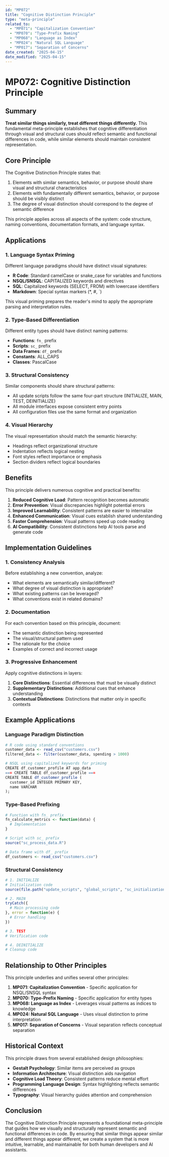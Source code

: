 ```yaml
---
id: "MP072"
title: "Cognitive Distinction Principle"
type: "meta-principle"
related_to:
  - "MP071": "Capitalization Convention"
  - "MP070": "Type-Prefix Naming"
  - "MP068": "Language as Index"
  - "MP024": "Natural SQL Language"
  - "MP017": "Separation of Concerns"
date_created: "2025-04-15"
date_modified: "2025-04-15"
---
```


# MP072: Cognitive Distinction Principle

## Summary

**Treat similar things similarly, treat different things differently.** This fundamental meta-principle establishes that cognitive differentiation through visual and structural cues should reflect semantic and functional differences in code, while similar elements should maintain consistent representation.

## Core Principle

The Cognitive Distinction Principle states that:

1. Elements with similar semantics, behavior, or purpose should share visual and structural characteristics
2. Elements with fundamentally different semantics, behavior, or purpose should be visibly distinct
3. The degree of visual distinction should correspond to the degree of semantic difference

This principle applies across all aspects of the system: code structure, naming conventions, documentation formats, and language syntax.

## Applications

### 1. Language Syntax Priming

Different language paradigms should have distinct visual signatures:

- **R Code**: Standard camelCase or snake_case for variables and functions
- **NSQL/SNSQL**: CAPITALIZED keywords and directives
- **SQL**: Capitalized keywords (SELECT, FROM) with lowercase identifiers
- **Markdown**: Special syntax markers (*, #, `)

This visual priming prepares the reader's mind to apply the appropriate parsing and interpretation rules.

### 2. Type-Based Differentiation

Different entity types should have distinct naming patterns:

- **Functions**: `fn_` prefix
- **Scripts**: `sc_` prefix
- **Data Frames**: `df_` prefix
- **Constants**: ALL_CAPS
- **Classes**: PascalCase

### 3. Structural Consistency

Similar components should share structural patterns:

- All update scripts follow the same four-part structure (INITIALIZE, MAIN, TEST, DEINITIALIZE)
- All module interfaces expose consistent entry points
- All configuration files use the same format and organization

### 4. Visual Hierarchy

The visual representation should match the semantic hierarchy:

- Headings reflect organizational structure
- Indentation reflects logical nesting
- Font styles reflect importance or emphasis
- Section dividers reflect logical boundaries

## Benefits

This principle delivers numerous cognitive and practical benefits:

1. **Reduced Cognitive Load**: Pattern recognition becomes automatic
2. **Error Prevention**: Visual discrepancies highlight potential errors
3. **Improved Learnability**: Consistent patterns are easier to internalize
4. **Enhanced Communication**: Visual cues establish shared understanding
5. **Faster Comprehension**: Visual patterns speed up code reading
6. **AI Compatibility**: Consistent distinctions help AI tools parse and generate code

## Implementation Guidelines

### 1. Consistency Analysis

Before establishing a new convention, analyze:

- What elements are semantically similar/different?
- What degree of visual distinction is appropriate?
- What existing patterns can be leveraged?
- What conventions exist in related domains?

### 2. Documentation

For each convention based on this principle, document:

- The semantic distinction being represented
- The visual/structural pattern used
- The rationale for the choice
- Examples of correct and incorrect usage

### 3. Progressive Enhancement

Apply cognitive distinctions in layers:

1. **Core Distinctions**: Essential differences that must be visually distinct
2. **Supplementary Distinctions**: Additional cues that enhance understanding
3. **Contextual Distinctions**: Distinctions that matter only in specific contexts

## Example Applications

### Language Paradigm Distinction

```r
# R code using standard conventions
customer_data <- read_csv("customers.csv")
filtered_data <- filter(customer_data, spending > 1000)

# NSQL using capitalized keywords for priming
CREATE df_customer_profile AT app_data
=== CREATE TABLE df_customer_profile ===
CREATE TABLE df_customer_profile (
  customer_id INTEGER PRIMARY KEY,
  name VARCHAR
);
```

### Type-Based Prefixing

```r
# Function with fn_ prefix
fn_calculate_metrics <- function(data) {
  # Implementation
}

# Script with sc_ prefix
source("sc_process_data.R")

# Data frame with df_ prefix
df_customers <- read_csv("customers.csv")
```

### Structural Consistency

```r
# 1. INITIALIZE
# Initialization code
source(file.path("update_scripts", "global_scripts", "sc_initialization_update_mode.R"))

# 2. MAIN
tryCatch({
  # Main processing code
}, error = function(e) {
  # Error handling
})

# 3. TEST
# Verification code

# 4. DEINITIALIZE
# Cleanup code
```

## Relationship to Other Principles

This principle underlies and unifies several other principles:

1. **MP071: Capitalization Convention** - Specific application for NSQL/SNSQL syntax
2. **MP070: Type-Prefix Naming** - Specific application for entity types
3. **MP068: Language as Index** - Leverages visual patterns as indices to knowledge
4. **MP024: Natural SQL Language** - Uses visual distinction to prime interpretation
5. **MP017: Separation of Concerns** - Visual separation reflects conceptual separation

## Historical Context

This principle draws from several established design philosophies:

- **Gestalt Psychology**: Similar items are perceived as groups
- **Information Architecture**: Visual distinction aids navigation
- **Cognitive Load Theory**: Consistent patterns reduce mental effort
- **Programming Language Design**: Syntax highlighting reflects semantic differences
- **Typography**: Visual hierarchy guides attention and comprehension

## Conclusion

The Cognitive Distinction Principle represents a foundational meta-principle that guides how we visually and structurally represent semantic and functional differences in code. By ensuring that similar things appear similar and different things appear different, we create a system that is more intuitive, learnable, and maintainable for both human developers and AI assistants.